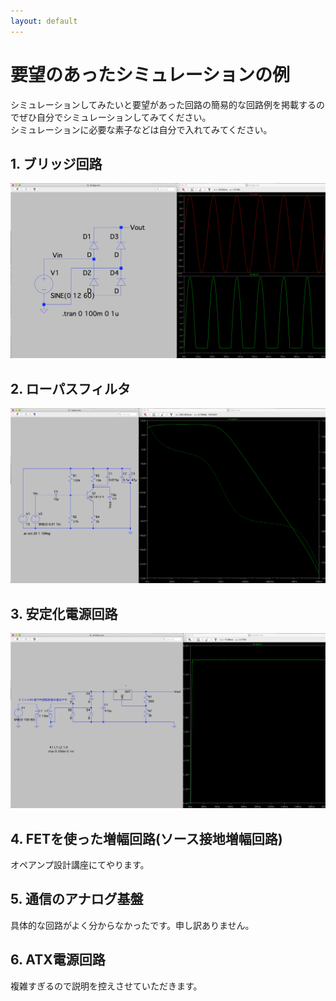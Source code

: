 ```yaml
---
layout: default
---
```


# 要望のあったシミュレーションの例
シミュレーションしてみたいと要望があった回路の簡易的な回路例を掲載するのでぜひ自分でシミュレーションしてみてください。  
シミュレーションに必要な素子などは自分で入れてみてください。

## 1. ブリッジ回路

![ブリッジ](6/1.png)

## 2. ローパスフィルタ

![ローパス](6/2.png)

## 3. 安定化電源回路

![安定化電源](6/3.png)

## 4. FETを使った増幅回路(ソース接地増幅回路)
オペアンプ設計講座にてやります。

## 5. 通信のアナログ基盤
具体的な回路がよく分からなかったです。申し訳ありません。

## 6. ATX電源回路
複雑すぎるので説明を控えさせていただきます。
